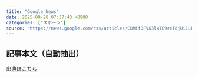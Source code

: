 ```yaml
---
title: "Google News"
date: 2025-09-28 07:37:43 +0900
categories: ["スポーツ"]
source: "https://news.google.com/rss/articles/CBMif0FVX3lxTE9reTdjUi1uNzhZY0MwOUFaeVYyRVJLT3hyU1RDZ05zRmw5MXE5M3JnMnNUWm15UFNBRzNqbGRwT1BnZlhmR3BwMjhRSzUtWFNtMDNpcnRuNXl2T3phU0k2RmRYdTVQamxyd0M2VlVjam9uckVBaUYtLWVXLWVVOW8?oc=5"
---
```


## 記事本文（自動抽出）
<body class="y0K44d EA71Tc" id="readabilityBody"></body>

[出典はこちら](https://news.google.com/rss/articles/CBMif0FVX3lxTE9reTdjUi1uNzhZY0MwOUFaeVYyRVJLT3hyU1RDZ05zRmw5MXE5M3JnMnNUWm15UFNBRzNqbGRwT1BnZlhmR3BwMjhRSzUtWFNtMDNpcnRuNXl2T3phU0k2RmRYdTVQamxyd0M2VlVjam9uckVBaUYtLWVXLWVVOW8?oc=5)
